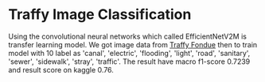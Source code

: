 # Traffy Image Classification
Using the convolutional neural networks which called EfficientNetV2M is transfer learning model. We got image data from [Traffy Fondue](https://www.traffy.in.th/?page_id=1660) then to train model with 10 label as 'canal', 'electric', 'flooding', 'light', 'road', 'sanitary', 'sewer', 'sidewalk', 'stray', 'traffic'. The result have macro f1-score 0.7239 and result score on kaggle 0.76. 
 
